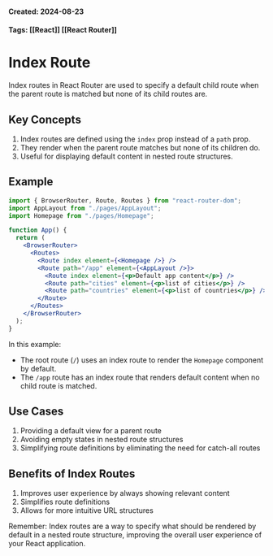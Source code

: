 #### Created: 2024-08-23
#### Tags: [[React]] [[React Router]]
# Index Route

Index routes in React Router are used to specify a default child route when the parent route is matched but none of its child routes are.

## Key Concepts

1. Index routes are defined using the `index` prop instead of a `path` prop.
2. They render when the parent route matches but none of its children do.
3. Useful for displaying default content in nested route structures.

## Example

```jsx
import { BrowserRouter, Route, Routes } from "react-router-dom";
import AppLayout from "./pages/AppLayout";
import Homepage from "./pages/Homepage";

function App() {
  return (
    <BrowserRouter>
      <Routes>
        <Route index element={<Homepage />} />
        <Route path="/app" element={<AppLayout />}>
          <Route index element={<p>Default app content</p>} />
          <Route path="cities" element={<p>list of cities</p>} />
          <Route path="countries" element={<p>list of countries</p>} />
        </Route>
      </Routes>
    </BrowserRouter>
  );
}
```

In this example:
- The root route (`/`) uses an index route to render the `Homepage` component by default.
- The `/app` route has an index route that renders default content when no child route is matched.

## Use Cases

1. Providing a default view for a parent route
2. Avoiding empty states in nested route structures
3. Simplifying route definitions by eliminating the need for catch-all routes

## Benefits of Index Routes

1. Improves user experience by always showing relevant content
2. Simplifies route definitions
3. Allows for more intuitive URL structures

Remember: Index routes are a way to specify what should be rendered by default in a nested route structure, improving the overall user experience of your React application.





